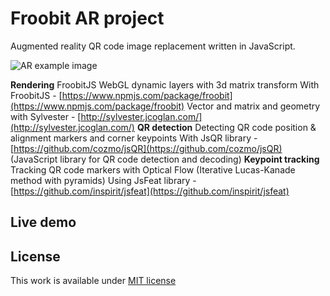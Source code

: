 # Froobit AR project

Augmented reality QR code image replacement written in JavaScript.

![AR example image](https://i.imgur.com/A16nAVu.gif)

**Rendering** 
FroobitJS WebGL dynamic layers with 3d matrix transform
With FroobitJS - [https://www.npmjs.com/package/froobit](https://www.npmjs.com/package/froobit)
Vector and matrix and geometry with Sylvester - [http://sylvester.jcoglan.com/](http://sylvester.jcoglan.com/)
**QR detection** 
Detecting QR code position & alignment markers and corner keypoints
With JsQR library - [https://github.com/cozmo/jsQR](https://github.com/cozmo/jsQR) (JavaScript library for QR code detection and decoding)
**Keypoint tracking** 
Tracking QR code markers with Optical Flow (Iterative Lucas-Kanade method with pyramids)
Using JsFeat library - [https://github.com/inspirit/jsfeat](https://github.com/inspirit/jsfeat)

## Live demo

## License

 
This work is available under [MIT license](./LICENSE)
